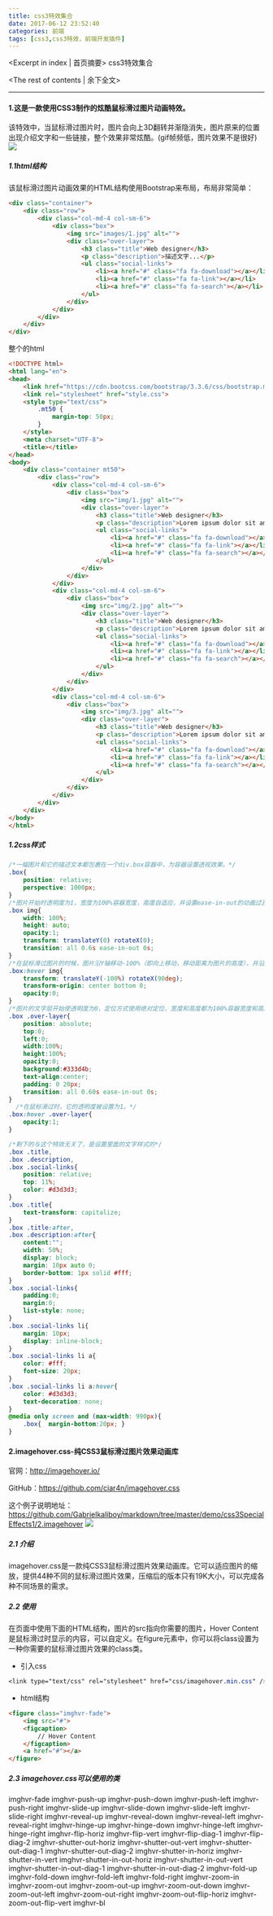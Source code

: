 ```yaml
---
title: css3特效集合
date: 2017-06-12 23:52:40
categories: 前端
tags: [css3,css3特效，前端开发插件]
---
```

<Excerpt in index | 首页摘要> 
css3特效集合
<!-- more -->
<The rest of contents | 余下全文>

-----
#### 1.这是一款使用CSS3制作的炫酷鼠标滑过图片动画特效。
该特效中，当鼠标滑过图片时，图片会向上3D翻转并渐隐消失，图片原来的位置出现介绍文字和一些链接，整个效果非常炫酷。(gif帧频低，图片效果不是很好)
![](css3SpecialEffects1/1.gif)

##### 1.1html结构
该鼠标滑过图片动画效果的HTML结构使用Bootstrap来布局，布局非常简单：
```html
<div class="container">
    <div class="row">
        <div class="col-md-4 col-sm-6">
            <div class="box">
                <img src="images/1.jpg" alt="">
                <div class="over-layer">
                    <h3 class="title">Web designer</h3>
                    <p class="description">描述文字...</p>
                    <ul class="social-links">
                        <li><a href="#" class="fa fa-download"></a></li>
                        <li><a href="#" class="fa fa-link"></a></li>
                        <li><a href="#" class="fa fa-search"></a></li>
                    </ul>
                </div>
            </div>
        </div>
    </div>
</div>
```
整个的html
```html
<!DOCTYPE html>
<html lang="en">
<head>
	<link href="https://cdn.bootcss.com/bootstrap/3.3.6/css/bootstrap.min.css" rel="stylesheet">
	<link rel="stylesheet" href="style.css">
	<style type="text/css">
		.mt50 {
		    margin-top: 50px;
		}
	</style>
	<meta charset="UTF-8">
	<title></title>
</head>
<body>
	<div class="container mt50">
	    <div class="row">
	        <div class="col-md-4 col-sm-6">
	            <div class="box">
	                <img src="img/1.jpg" alt="">
	                <div class="over-layer">
	                    <h3 class="title">Web designer</h3>
	                    <p class="description">Lorem ipsum dolor sit amet, consectetur adipisicing elit. Adipisci blanditiis tenetur veniam? Ad architecto asperiores blanditiis.</p>
	                    <ul class="social-links">
	                        <li><a href="#" class="fa fa-download"></a></li>
	                        <li><a href="#" class="fa fa-link"></a></li>
	                        <li><a href="#" class="fa fa-search"></a></li>
	                    </ul>
	                </div>
	            </div>
	        </div>
	        <div class="col-md-4 col-sm-6">
	            <div class="box">
	                <img src="img/2.jpg" alt="">
	                <div class="over-layer">
	                    <h3 class="title">Web designer</h3>
	                    <p class="description">Lorem ipsum dolor sit amet, consectetur adipisicing elit. Adipisci blanditiis tenetur veniam? Ad architecto asperiores blanditiis.</p>
	                    <ul class="social-links">
	                        <li><a href="#" class="fa fa-download"></a></li>
	                        <li><a href="#" class="fa fa-link"></a></li>
	                        <li><a href="#" class="fa fa-search"></a></li>
	                    </ul>
	                </div>
	            </div>
	        </div>
	        <div class="col-md-4 col-sm-6">
	            <div class="box">
	                <img src="img/3.jpg" alt="">
	                <div class="over-layer">
	                    <h3 class="title">Web designer</h3>
	                    <p class="description">Lorem ipsum dolor sit amet, consectetur adipisicing elit. Adipisci blanditiis tenetur veniam? Ad architecto asperiores blanditiis.</p>
	                    <ul class="social-links">
	                        <li><a href="#" class="fa fa-download"></a></li>
	                        <li><a href="#" class="fa fa-link"></a></li>
	                        <li><a href="#" class="fa fa-search"></a></li>
	                    </ul>
	                </div>
	            </div>
	        </div>
	    </div>
	</div>
</body>
</html>
```

##### 1.2css样式

```css
/*一幅图片和它的描述文本都包裹在一个div.box容器中，为容器设置透视效果。*/
.box{
    position: relative;
    perspective: 1000px;
}  
/*图片开始时透明度为1，宽度为100%容器宽度，高度自适应，并设置ease-in-out的动画过渡效果。*/
.box img{
    width: 100%;
    height: auto;
    opacity:1;
    transform: translateY(0) rotateX(0);
    transition: all 0.6s ease-in-out 0s;
}  
/*在鼠标滑过图片的时候，图片沿Y轴移动-100%（即向上移动，移动距离为图片的高度），并沿X轴旋转90度，由于设置了旋转的中心为图片的底部，所以得到的效果为图片向上并翻转的效果。*/
.box:hover img{
    transform: translateY(-100%) rotateX(90deg);
    transform-origin: center bottom 0;
    opacity:0;
} 
/*图片的文字层开始使透明度为0，定位方式使用绝对定位，宽度和高度都为100%容器宽度和高度，同样设置ease-in-out的动画过渡效果。*/
.box .over-layer{
    position: absolute;
    top:0;
    left:0;
    width:100%;
    height:100%;
    opacity:0;
    background:#333d4b;
    text-align:center;
    padding: 0 20px;
    transition: all 0.60s ease-in-out 0s;
}  
  /*在鼠标滑过时，它的透明度被设置为1。*/
.box:hover .over-layer{
    opacity:1;
} 

/*剩下的与这个特效无关了，是设置里面的文字样式的*/
.box .title,
.box .description,
.box .social-links{
    position: relative;
    top: 11%;
    color: #d3d3d3;
}
.box .title{
    text-transform: capitalize;
}
.box .title:after,
.box .description:after{
    content:"";
    width: 50%;
    display: block;
    margin: 10px auto 0;
    border-bottom: 1px solid #fff;
}
.box .social-links{
    padding:0;
    margin:0;
    list-style: none;
}
.box .social-links li{
    margin: 10px;
    display: inline-block;
}
.box .social-links li a{
    color: #fff;
    font-size: 20px;
}
.box .social-links li a:hover{
    color: #d3d3d3;
    text-decoration: none;
}
@media only screen and (max-width: 990px){
    .box{  margin-bottom:20px; }
}

```





#### 2.imagehover.css-纯CSS3鼠标滑过图片效果动画库	
官网：http://imagehover.io/

GitHub：https://github.com/ciar4n/imagehover.css

这个例子说明地址：https://github.com/Gabrielkaliboy/markdown/tree/master/demo/css3SpecialEffects1/2.imagehover
![](css3SpecialEffects1/2.gif)


##### 2.1 介绍
imagehover.css是一款纯CSS3鼠标滑过图片效果动画库。它可以适应图片的缩放，提供44种不同的鼠标滑过图片效果，压缩后的版本只有19K大小，可以完成各种不同场景的需求。

##### 2.2 使用
在页面中使用下面的HTML结构，图片的src指向你需要的图片，Hover Content是鼠标滑过时显示的内容，可以自定义。在figure元素中，你可以将class设置为一种你需要的鼠标滑过图片效果的class类。

- 引入css
```css
<link type="text/css" rel="stylesheet" href="css/imagehover.min.css" />               
```

- html结构
```html
<figure class="imghvr-fade">
    <img src="#">
    <figcaption>
        // Hover Content
    </figcaption>
    <a href="#"></a>
</figure>    
```

##### 2.3 imagehover.css可以使用的类
imghvr-fade
imghvr-push-up
imghvr-push-down
imghvr-push-left
imghvr-push-right
imghvr-slide-up
imghvr-slide-down
imghvr-slide-left
imghvr-slide-right
imghvr-reveal-up
imghvr-reveal-down
imghvr-reveal-left
imghvr-reveal-right
imghvr-hinge-up
imghvr-hinge-down
imghvr-hinge-left
imghvr-hinge-right
imghvr-flip-horiz
imghvr-flip-vert
imghvr-flip-diag-1
imghvr-flip-diag-2
imghvr-shutter-out-horiz
imghvr-shutter-out-vert
imghvr-shutter-out-diag-1
imghvr-shutter-out-diag-2
imghvr-shutter-in-horiz
imghvr-shutter-in-vert
imghvr-shutter-in-out-horiz
imghvr-shutter-in-out-vert
imghvr-shutter-in-out-diag-1
imghvr-shutter-in-out-diag-2
imghvr-fold-up
imghvr-fold-down
imghvr-fold-left
imghvr-fold-right
imghvr-zoom-in
imghvr-zoom-out
imghvr-zoom-out-up
imghvr-zoom-out-down
imghvr-zoom-out-left
imghvr-zoom-out-right
imghvr-zoom-out-flip-horiz
imghvr-zoom-out-flip-vert
imghvr-bl


